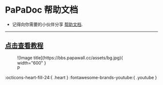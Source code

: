# PaPaDoc 帮助文档

- 记得向你需要的小伙伴分享 [帮助文档](https://docs.papawall.cc).

---

## [点击查看教程](./help/index.md)

<figure markdown="span">
  ![Image title](https://bbs.papawall.cc/assets/bg.jpg){ width="600" }
  <figcaption>P</figcaption>
</figure>

:octicons-heart-fill-24:{ .heart }   :fontawesome-brands-youtube:{ .youtube }